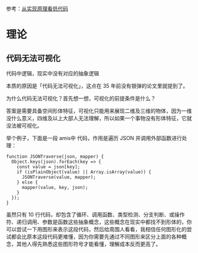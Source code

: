 参考：[从实现原理看低代码](https://mp.weixin.qq.com/s/uvC5vzWSyBfDXPI0XerSFA)

# 理论

## 代码无法可视化

代码中逻辑，现实中没有对应的抽象逻辑



本质的原因是「代码无法可视化」，这点在 35 年前没有银弹的论文里就提到了。

为什么代码无法可视化？首先想一想，可视化的前提条件是什么？

答案是需要具备空间形体特征，可视化只能用来展现二维及三维的物体，因为一维没什么意义，四维及以上大部人无法理解，所以如果一个事物没有形体特征，它就没法被可视化。

举个例子，下面是一段 amis中 代码，作用是遍历 JSON 并调用外部函数进行处理：

```
function JSONTraverse(json, mapper) {
  Object.keys(json).forEach(key => {
    const value = json[key];
    if (isPlainObject(value) || Array.isArray(value)) {
      JSONTraverse(value, mapper);
    } else {
      mapper(value, key, json);
    }
  });
}
```

虽然只有 10 行代码，却包含了循环、调用函数、类型检测、分支判断、或操作符、递归调用、参数是函数这些抽象概念，这些概念在现实中都找不到形体的，你可以尝试一下用图形来表示这段代码，然后给周围人看看，我相信任何图形化的尝试都会比原本这段代码更难懂，因为你需要先通过不同图形来区分上面的各种概念，其他人得先熟悉这些图形符号才能看懂，理解成本反而更高了。